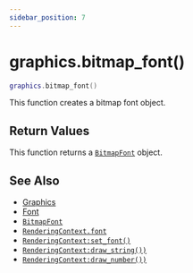 ```yaml
---
sidebar_position: 7
---
```


# graphics.bitmap_font()
```lua
graphics.bitmap_font()
```
This function creates a bitmap font object.


## Return Values
This function returns a [`BitmapFont`](/libs/graphics/BitmapFont) object.

## See Also
- [Graphics](/guide/graphics)
- [Font](/guide/graphics#font)
- [`BitmapFont`](/libs/graphics/BitmapFont)
- [`RenderingContext.font`](/libs/graphics/RenderingContext/RenderingContext_font)
- [`RenderingContext:set_font()`](/libs/graphics/RenderingContext/RenderingContext-set_font)
- [`RenderingContext:draw_string())`](/libs/graphics/RenderingContext/RenderingContext-draw_string)
- [`RenderingContext:draw_number())`](/libs/graphics/RenderingContext/RenderingContext-draw_number)

